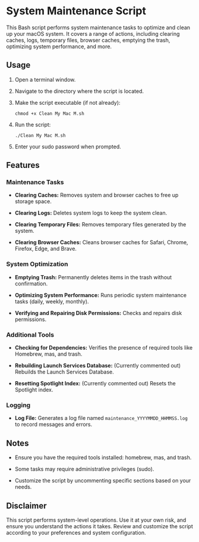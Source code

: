 # System Maintenance Script

This Bash script performs system maintenance tasks to optimize and clean up your macOS system. It covers a range of actions, including clearing caches, logs, temporary files, browser caches, emptying the trash, optimizing system performance, and more.

## Usage

1. Open a terminal window.

2. Navigate to the directory where the script is located.

3. Make the script executable (if not already):

   
   `chmod +x Clean My Mac M.sh`
   

4. Run the script:

   
   `./Clean My Mac M.sh`
   

5. Enter your sudo password when prompted.

## Features

### Maintenance Tasks

- **Clearing Caches:** Removes system and browser caches to free up storage space.

- **Clearing Logs:** Deletes system logs to keep the system clean.

- **Clearing Temporary Files:** Removes temporary files generated by the system.

- **Clearing Browser Caches:** Cleans browser caches for Safari, Chrome, Firefox, Edge, and Brave.

### System Optimization

- **Emptying Trash:** Permanently deletes items in the trash without confirmation.

- **Optimizing System Performance:** Runs periodic system maintenance tasks (daily, weekly, monthly).

- **Verifying and Repairing Disk Permissions:** Checks and repairs disk permissions.

### Additional Tools

- **Checking for Dependencies:** Verifies the presence of required tools like Homebrew, mas, and trash.

- **Rebuilding Launch Services Database:** (Currently commented out) Rebuilds the Launch Services Database.

- **Resetting Spotlight Index:** (Currently commented out) Resets the Spotlight index.

### Logging

- **Log File:** Generates a log file named `maintenance_YYYYMMDD_HHMMSS.log` to record messages and errors.

## Notes

- Ensure you have the required tools installed: homebrew, mas, and trash.

- Some tasks may require administrative privileges (sudo).

- Customize the script by uncommenting specific sections based on your needs.

## Disclaimer

This script performs system-level operations. Use it at your own risk, and ensure you understand the actions it takes. Review and customize the script according to your preferences and system configuration.
